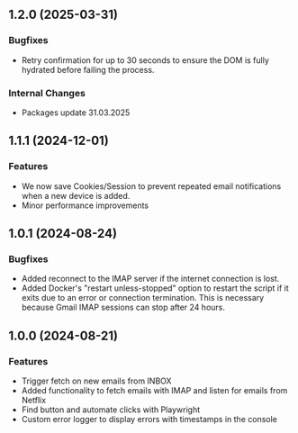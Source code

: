 ## 1.2.0 (2025-03-31)

### Bugfixes

- Retry confirmation for up to 30 seconds to ensure the DOM is fully hydrated before failing the process.

### Internal Changes

- Packages update 31.03.2025

## 1.1.1 (2024-12-01)

### Features

- We now save Cookies/Session to prevent repeated email notifications when a new device is added.
- Minor performance improvements

## 1.0.1 (2024-08-24)

### Bugfixes

- Added reconnect to the IMAP server if the internet connection is lost.
- Added Docker's "restart unless-stopped" option to restart the script if it exits due to an error or connection termination. 
  This is necessary because Gmail IMAP sessions can stop after 24 hours.

## 1.0.0 (2024-08-21)

### Features

- Trigger fetch on new emails from INBOX
- Added functionality to fetch emails with IMAP and listen for emails from Netflix
- Find button and automate clicks with Playwright
- Custom error logger to display errors with timestamps in the console